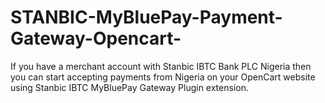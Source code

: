 # STANBIC-MyBluePay-Payment-Gateway-Opencart-
If you have a merchant account with Stanbic IBTC Bank PLC Nigeria then you can start accepting payments from Nigeria on your OpenCart website using Stanbic IBTC MyBluePay Gateway Plugin extension. 
